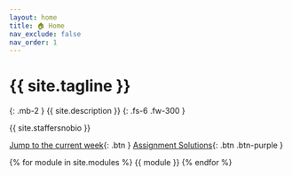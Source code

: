 ```yaml
---
layout: home
title: 🏠 Home
nav_exclude: false
nav_order: 1
---
```


# {{ site.tagline }}

{: .mb-2 }
{{ site.description }}
{: .fs-6 .fw-300 }

{{ site.staffersnobio }}

[Jump to the current week](#week-7-probability-br-small-read-a-href-resources-probability-roadmap-janine-s-probability-roadmap-a-and-a-href-http-stat88-org-textbook-content-intro-html-chapters-1-and-2-of-this-probability-textbook-a-small){: .btn } [Assignment Solutions](https://edstem.org/us/courses/57667/discussion/4730099){: .btn .btn-purple }

<!-- {: .green }
> **The Midterm Exam is on Tuesday, May 7th during lecture (yes, [campus is back in person tomorrow](https://edstem.org/us/courses/57667/discussion/4920907))! Read the [logistics post on Ed ASAP](https://edstem.org/us/courses/57667/discussion/4898894), and prepare by:**
> - Attempting past exam problems at [**practice.dsc40a.com**](https://practice.dsc40a.com).
> - Reviewing the recently-updated [**FAQs**](faqs) page.
> - Creating your own index card to bring to the exam, using [**our example index card**](https://dsc40a.com/resources/index-card.pdf) as inspiration (if you want).
> - Reviewing the podcast of the review session, linked in Week 5 below.
> - Reviewing [**assignment solutions**](https://edstem.org/us/courses/57667/discussion/4730099).
> - Double-checking your seat assignment in the [**logistics post above**](https://edstem.org/us/courses/57667/discussion/4898894). -->

<!-- {: .green }
**Homework 5 is released and is due on Thursday, May 16th. Midterm Exam scores are available on Gradescope; read [this Ed post](https://edstem.org/us/courses/57667/discussion/4928912) for advice on how to move forward.** -->

{% for module in site.modules %}
{{ module }}
{% endfor %}
